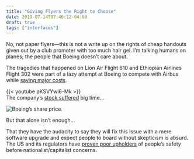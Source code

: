 ```yaml
---
title: "Giving Flyers the Right to Choose"
date: 2019-07-14T07:46:12-04:00
draft: true
tags: ["interfaces"]
---
```


No, not paper flyers—this is not a write up on the rights of cheap handouts given out by a club promoter with too much hair gel. I’m talking humans on planes; the people that Boeing doesn’t care about.

The tragedies that happened on Lion Air Flight 610 and Ethiopian Airlines Flight 302 were part of a lazy attempt at Boeing to compete with Airbus while [saving major costs](https://www.bloomberg.com/news/articles/2019-06-28/boeing-s-737-max-software-outsourced-to-9-an-hour-engineers).

{{< youtube pKSVYwl6-Mk >}}
<br/>
The company’s [stock suffered](https://www.reuters.com/90c/article/us-boeing-stocks/boeing-shares-dip-again-as-more-countries-ground-737-max-8-planes-idUSKBN1QT1OV) big time...

![Boeing’s share price.](https://content.markitcdn.com/markets.on.nytimes.com/research/tools/builder/api.asp?sym=BA&duration=3&chartstyle=ArticleInline&w=395&h=220&display=fillclose&scale=2&topLabel=%20&showChange=0&backgroundColor=FFFFFF&fillColor=ddd&line1Color=333&line2Color=C7D0D5)

But that alone isn’t enough...

That they have the audacity to say they will fix this issue with a mere software upgrade and expect people to board without skepticism is absurd. The US and its regulators have [proven poor upholders](https://www.wired.com/story/boeing-737-max-8-ethiopia-crash-faa-ground-safety/) of people’s safety before nationalist/capitalist concerns.
